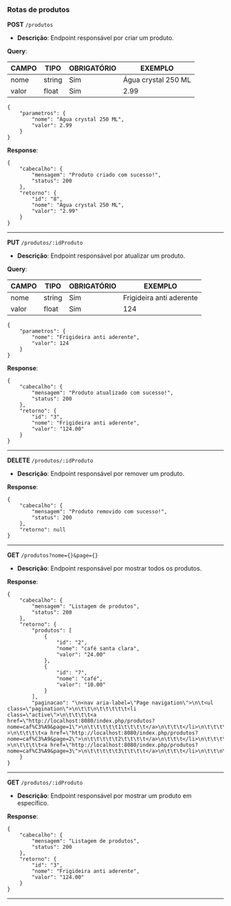 ### Rotas de produtos

**POST** `/produtos`

- **Descrição**: Endpoint responsável por criar um produto.

**Query**:

| CAMPO        | TIPO   | OBRIGATÓRIO   | EXEMPLO                 |
| ------------ | ------ | ------------- | ----------------------- |
| nome         | string | Sim           | Água crystal 250 ML     |
| valor        | float  | Sim           | 2.99                    |

```
{
    "parametros": {
        "nome": "Água crystal 250 ML",
        "valor": 2.99
    }
}
```

**Response**:

```
{
    "cabecalho": {
        "mensagem": "Produto criado com sucesso!",
        "status": 200
    },
    "retorno": {
        "id": "8",
        "nome": "Água crystal 250 ML",
        "valor": "2.99"
    }
}
```

---

**PUT** `/produtos/:idProduto`

- **Descrição**: Endpoint responsável por atualizar um produto.

**Query**:

| CAMPO        | TIPO   | OBRIGATÓRIO   | EXEMPLO                  |
| ------------ | ------ | ------------- | ------------------------ |
| nome         | string | Sim           | Frigideira anti aderente |
| valor        | float  | Sim           | 124                      |

```
{
    "parametros": {
        "nome": "Frigideira anti aderente",
        "valor": 124
    }
}
```

**Response**:

```
{
    "cabecalho": {
        "mensagem": "Produto atualizado com sucesso!",
        "status": 200
    },
    "retorno": {
        "id": "3",
        "nome": "Frigideira anti aderente",
        "valor": "124.00"
    }
}
```

---

**DELETE** `/produtos/:idProduto`

- **Descrição**: Endpoint responsável por remover um produto.

**Response**:

```
{
    "cabecalho": {
        "mensagem": "Produto removido com sucesso!",
        "status": 200
    },
    "retorno": null
}
```

---

**GET** `/produtos?nome={}&page={}`

- **Descrição**: Endpoint responsável por mostrar todos os produtos.

**Response**:

```
{
    "cabecalho": {
        "mensagem": "Listagem de produtos",
        "status": 200
    },
    "retorno": {
        "produtos": [
            {
                "id": "2",
                "nome": "café santa clara",
                "valor": "24.00"
            },
            {
                "id": "7",
                "nome": "café",
                "valor": "10.00"
            }
        ],
        "paginacao": "\n<nav aria-label=\"Page navigation\">\n\t<ul class=\"pagination\">\n\t\t\n\t\t\t\t\t<li class=\"active\">\n\t\t\t\t<a href=\"http://localhost:8080/index.php/produtos?nome=caf%C3%A9&page=1\">\n\t\t\t\t\t1\t\t\t\t</a>\n\t\t\t</li>\n\t\t\t\t\t<li >\n\t\t\t\t<a href=\"http://localhost:8080/index.php/produtos?nome=caf%C3%A9&page=2\">\n\t\t\t\t\t2\t\t\t\t</a>\n\t\t\t</li>\n\t\t\t\t\t<li >\n\t\t\t\t<a href=\"http://localhost:8080/index.php/produtos?nome=caf%C3%A9&page=3\">\n\t\t\t\t\t3\t\t\t\t</a>\n\t\t\t</li>\n\t\t\n\t\t\t</ul>\n</nav>\n"
    }
}

```

---

**GET** `/produtos/:idProduto`

- **Descrição**: Endpoint responsável por mostrar um produto em específico.

**Response**:

```
{
    "cabecalho": {
        "mensagem": "Listagem de produtos",
        "status": 200
    },
    "retorno": {
        "id": "3",
        "nome": "Frigideira anti aderente",
        "valor": "124.00"
    }
}

```

---
